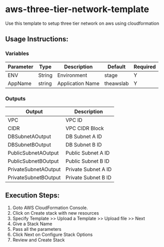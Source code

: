 # aws-three-tier-network-template
Use this template to setup three tier network on aws using cloudformation

## Usage Instructions:

### Variables

| Parameter            |  Type   | Description            | Default                      | Required |
| -------------------- | ------- | ---------------------- | ---------------------------- | -------- |
| ENV                  | String  | Environment            | stage                        | Y        |
| AppName              | string  | Application Name       | theawslab                    | Y        |


### Outputs

| Output                | Description            |
| --------------------- | ---------------------- |
| VPC                   | VPC ID                 |
| CIDR                  | VPC CIDR Block         |
| DBSubnetAOutput       | DB Subnet A ID         |
| DBSubnetBOutput       | DB Subnet B ID         |
| PublicSubnetAOutput   | Public Subnet A ID     |
| PublicSubnetBOutput   | Public Subnet B ID     |
| PrivateSubnetAOutput  | Private Subnet A ID    |
| PrivateSubnetBOutput  | Private Subnet B ID    |

## Execution Steps:

1. Goto AWS CloudFormation Console.
2. Click on Create stack with new resources
3. Specify Template >> Upload a Template >> Upload file >> Next
4. Give a Stack Name
5. Pass all the parameters
6. Click Next on Configure Stack Options
7. Review and Create Stack
